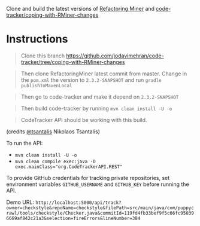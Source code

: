 Clone and build the latest versions of [Refactoring Miner](https://github.com/tsantalis/RefactoringMiner) and [code-tracker/coping-with-RMiner-changes](https://github.com/jodavimehran/code-tracker/tree/coping-with-RMiner-changes)

# Instructions
> Clone this branch
> https://github.com/jodavimehran/code-tracker/tree/coping-with-RMiner-changes

> Then clone RefactoringMiner latest commit from master.
> Change in the `pom.xml` the version to `2.3.2-SNAPSHOT`
> and run
> `gradle publishToMavenLocal`

> Then go to code-tracker and make it depend on
> `2.3.2-SNAPSHOT`

> Then build code-tracker by running `mvn clean install -U -o`

> CodeTracker API should be working with this build.

(credits [@tsantalis](https://github.com/tsantalis) Nikolaos Tsantalis)

To run the API: 
 - `mvn clean install -U -o`
 - `mvn clean compile exec:java -D exec.mainClass="org.CodeTrackerAPI.REST"`

To provide GitHub credentials for tracking private repositories, set environment variables `GITHUB_USERNAME` and `GITHUB_KEY` before running the API.

Demo URL:
`http://localhost:5000/api/track?owner=checkstyle&repoName=checkstyle&filePath=src/main/java/com/puppycrawl/tools/checkstyle/Checker.java&commitId=119fd4fb33bef9f5c66fc950396669af842c21a3&selection=fireErrors&lineNumber=384`
